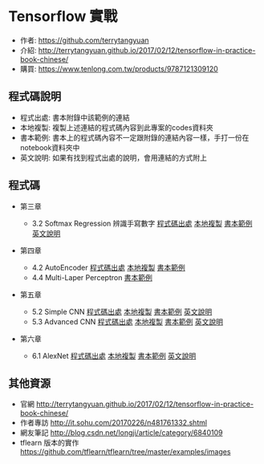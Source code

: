 # Tensorflow 實戰

- 作者: https://github.com/terrytangyuan
- 介紹: http://terrytangyuan.github.io/2017/02/12/tensorflow-in-practice-book-chinese/
- 購買: https://www.tenlong.com.tw/products/9787121309120

## 程式碼說明

- 程式出處: 書本附錄中該範例的連結
- 本地複製: 複製上述連結的程式碼內容到此專案的codes資料夾
- 書本範例: 書本上的程式碼內容不一定跟附錄的連結內容一樣，手打一份在notebook資料夾中
- 英文說明: 如果有找到程式出處的說明，會用連結的方式附上

## 程式碼

- 第三章
  - 3.2 Softmax Regression 辨識手寫數字
    [程式碼出處](https://github.com/tensorflow/tensorflow/blob/master/tensorflow/examples/tutorials/mnist/mnist_softmax.py)
    [本地複製](./codes/ch3/mnist_softmax.py)
    [書本範例](./notebook/3-2.mnist_softmax.ipynb)
    [英文說明](https://www.tensorflow.org/get_started/mnist/beginners)

- 第四章
  - 4.2 AutoEncoder
    [程式碼出處](https://github.com/tensorflow/models/blob/master/autoencoder/AdditiveGaussianNoiseAutoencoderRunner.py)
    [本地複製](./codes/ch4/AdditiveGaussianNoiseAutoencoderRunner.py)
    [書本範例](./notebook/4-2.AdditiveGaussianNoiseAutoencoderRunner.ipynb)
  - 4.4 Multi-Laper Perceptron
    [書本範例](./notebook/4-4.MLP.ipynb)

- 第五章
  - 5.2 Simple CNN
    [程式碼出處](https://github.com/tensorflow/tensorflow/blob/master/tensorflow/examples/tutorials/mnist/mnist_deep.py)
    [本地複製](./codes/ch5/LeNet5.py)
    [書本範例](./notebook/5-2.LeNet5.ipynb)
    [英文說明](https://www.tensorflow.org/get_started/mnist/pros)
  - 5.3 Advanced CNN
    [程式碼出處](https://github.com/tensorflow/models/tree/master/tutorials/image/cifar10/)
    [本地複製](./codes/ch5/cifar10/)
    [書本範例](./notebook/5-3.deep_cnn.ipynb)
    [英文說明](https://www.tensorflow.org/tutorials/deep_cnn)

- 第六章
  - 6.1 AlexNet
    [程式碼出處](https://github.com/tensorflow/models/blob/master/tutorials/image/alexnet/alexnet_benchmark.py)
    [本地複製](./codes/ch6/alexnet/)
    [書本範例](./notebook/6-1.alexnet.ipynb)
    [英文說明](https://kratzert.github.io/2017/02/24/finetuning-alexnet-with-tensorflow.html)

## 其他資源

- 官網 http://terrytangyuan.github.io/2017/02/12/tensorflow-in-practice-book-chinese/
- 作者專訪 http://it.sohu.com/20170226/n481761332.shtml
- 網友筆記 http://blog.csdn.net/longji/article/category/6840109
- tflearn 版本的實作 https://github.com/tflearn/tflearn/tree/master/examples/images
